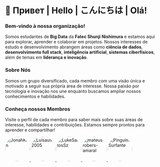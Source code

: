 # 👋 Привет | Hello | こんにちは | Olá!

### Bem-vindo à nossa organização!

Somos estudantes de **Big Data** da **Fatec Shunji Nishimura** e estamos aqui para explorar, aprender e colaborar em projetos. Nossos interesses de estudo e desenvolvimento abrangem áreas como **ciência de dados**, **desenvolvimento full stack**, **inteligência artificial**, **sistemas ciberfísicos**, além de temas em **liderança e inovação**.

### Sobre Nós
Somos um grupo diversificado, cada membro com uma visão única e motivado a seguir sua própria área de interesse. Nossa paixão por tecnologia e inovação nos une enquanto buscamos ampliar nossos conhecimentos e habilidades.

### Conheça nossos Membros
Visite o perfil de cada membro para saber mais sobre suas áreas de interesse, habilidades e contribuições. Estamos sempre prontos para aprender e compartilhar!

<a href="https://github.com/JonahKun">
  <img src="https://github.com/JonahKun.png" width="80px" height="80px" style="border-radius: 50%; object-fit: cover; display: inline-block;" alt="JonahKun"/>
</a>
<a href="https://github.com/Luisaum2005">
  <img src="https://github.com/Luisaum2005.png" width="80px" height="80px" style="border-radius: 50%; object-fit: cover; display: inline-block;" alt="Luisaum2005"/>
</a>
<a href="https://github.com/LukeSantosSz">
  <img src="https://github.com/LukeSantosSz.png" width="80px" height="80px" style="border-radius: 50%; object-fit: cover; display: inline-block;" alt="LukeSantosSz"/>
</a>
<a href="https://github.com/mateus-robers-amaral">
  <img src="https://github.com/mateus-robers-amaral.png" width="80px" height="80px" style="border-radius: 50%; object-fit: cover; display: inline-block;" alt="mateus-robers-amaral"/>
</a>
<a href="https://github.com/PinguimSurfante">
  <img src="https://github.com/PinguimSurfante.png" width="80px" height="80px" style="border-radius: 50%; object-fit: cover; display: inline-block;" alt="PinguimSurfante"/>
</a>



